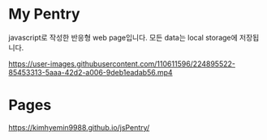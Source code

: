 # My Pentry
javascript로 작성한 반응형 web page입니다.
모든 data는 local storage에 저장됩니다.


https://user-images.githubusercontent.com/110611596/224895522-85453313-5aaa-42d2-a006-9deb1eadab56.mp4




# Pages
https://kimhyemin9988.github.io/jsPentry/
